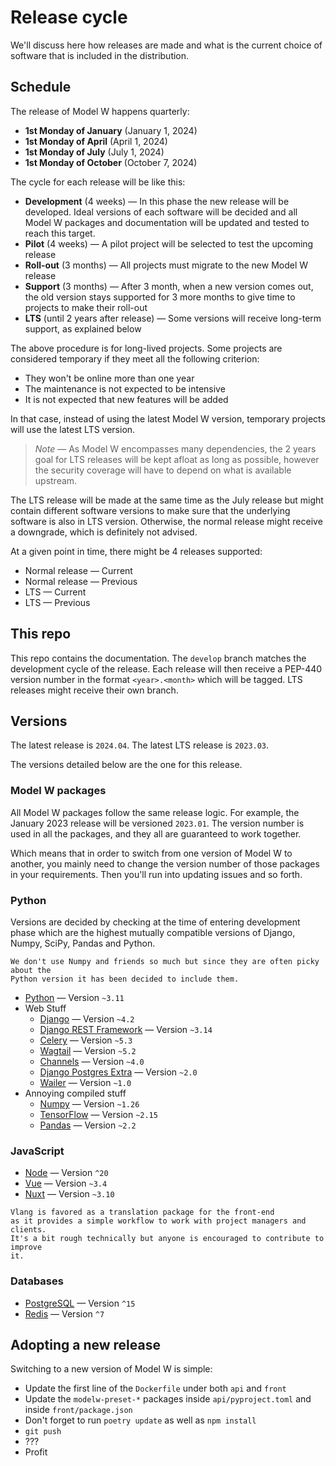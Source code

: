 # Release cycle

We'll discuss here how releases are made and what is the current choice of
software that is included in the distribution.

## Schedule

The release of Model W happens quarterly:

-   **1st Monday of January** (January 1, 2024)
-   **1st Monday of April** (April 1, 2024)
-   **1st Monday of July** (July 1, 2024)
-   **1st Monday of October** (October 7, 2024)

The cycle for each release will be like this:

-   **Development** (4 weeks) &mdash; In this phase the new release will be
    developed. Ideal versions of each software will be decided and all Model W
    packages and documentation will be updated and tested to reach this target.
-   **Pilot** (4 weeks) &mdash; A pilot project will be selected to test the
    upcoming release
-   **Roll-out** (3 months) &mdash; All projects must migrate to the new Model W
    release
-   **Support** (3 months) &mdash; After 3 month, when a new version comes out,
    the old version stays supported for 3 more months to give time to projects
    to make their roll-out
-   **LTS** (until 2 years after release) &mdash; Some versions will receive
    long-term support, as explained below

The above procedure is for long-lived projects. Some projects are considered
temporary if they meet all the following criterion:

-   They won't be online more than one year
-   The maintenance is not expected to be intensive
-   It is not expected that new features will be added

In that case, instead of using the latest Model W version, temporary projects
will use the latest LTS version.

> _Note_ &mdash; As Model W encompasses many dependencies, the 2 years goal for
> LTS releases will be kept afloat as long as possible, however the security
> coverage will have to depend on what is available upstream.

The LTS release will be made at the same time as the July release but might
contain different software versions to make sure that the underlying software is
also in LTS version. Otherwise, the normal release might receive a downgrade,
which is definitely not advised.

At a given point in time, there might be 4 releases supported:

-   Normal release &mdash; Current
-   Normal release &mdash; Previous
-   LTS &mdash; Current
-   LTS &mdash; Previous

## This repo

This repo contains the documentation. The `develop` branch matches the
development cycle of the release. Each release will then receive a PEP-440
version number in the format `<year>.<month>` which will be tagged. LTS releases
might receive their own branch.

## Versions

The latest release is `2024.04`. The latest LTS release is `2023.03`.

The versions detailed below are the one for this release.

### Model W packages

All Model W packages follow the same release logic. For example, the January
2023 release will be versioned `2023.01`. The version number is used in all the
packages, and they all are guaranteed to work together.

Which means that in order to switch from one version of Model W to another, you
mainly need to change the version number of those packages in your requirements.
Then you'll run into updating issues and so forth.

### Python

Versions are decided by checking at the time of entering development phase which
are the highest mutually compatible versions of Django, Numpy, SciPy, Pandas and
Python.

```{note}
We don't use Numpy and friends so much but since they are often picky about the
Python version it has been decided to include them.
```

-   [Python](https://endoflife.date/python) &mdash; Version `~3.11`
-   Web Stuff
    -   [Django](https://www.djangoproject.com/download/) &mdash; Version `~4.2`
    -   [Django REST Framework](https://www.django-rest-framework.org/community/release-notes/)
        &mdash; Version `~3.14`
    -   [Celery](https://github.com/celery/celery/releases) &mdash; Version
        `~5.3`
    -   [Wagtail](https://docs.wagtail.io/en/stable/releases/index.html) &mdash;
        Version `~5.2`
    -   [Channels](https://channels.readthedocs.io/en/stable/releases/index.html)
        &mdash; Version `~4.0`
    -   [Django Postgres Extra](https://django-postgres-extra.readthedocs.io/en/latest/major_releases.html)
        &mdash; Version `~2.0`
    -   [Wailer](https://github.com/WithAgency/Wailer/tags) &mdash; Version
        `~1.0`
-   Annoying compiled stuff
    -   [Numpy](https://numpy.org/news/) &mdash; Version `~1.26`
    -   [TensorFlow](https://github.com/tensorflow/tensorflow/releases) &mdash;
        Version `~2.15`
    -   [Pandas](https://pandas.pydata.org/docs/whatsnew/index.html) &mdash;
        Version `~2.2`

### JavaScript

-   [Node](https://nodejs.org/en/about/releases/) &mdash; Version `^20`
-   [Vue](https://endoflife.date/vue) &mdash; Version `~3.4`
-   [Nuxt](https://nuxtjs.org/releases) &mdash; Version `~3.10`

```{note}
Vlang is favored as a translation package for the front-end
as it provides a simple workflow to work with project managers and clients.
It's a bit rough technically but anyone is encouraged to contribute to improve
it.
```

### Databases

-   [PostgreSQL](https://www.postgresql.org/support/versioning/) &mdash; Version
    `^15`
-   [Redis](https://redis.io/topics/release-notes) &mdash; Version `^7`

## Adopting a new release

Switching to a new version of Model W is simple:

-   Update the first line of the `Dockerfile` under both `api` and `front`
-   Update the `modelw-preset-*` packages inside `api/pyproject.toml` and inside
    `front/package.json`
-   Don't forget to run `poetry update` as well as `npm install`
-   `git push`
-   ???
-   Profit
